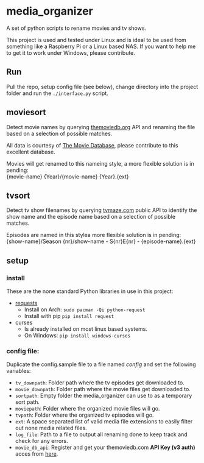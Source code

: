 # media_organizer
A set of python scripts to rename movies and tv shows.

This project is used and tested under Linux and is ideal to be used from something like a Raspberry Pi or a Linux based NAS. If you want to help me to get it to work under Windows, please contribute.

## Run
Pull the repo, setup config file (see below), change directory into the project folder and run the `./interface.py` script.

## moviesort
Detect movie names by querying [themoviedb.org](https://www.themoviedb.org/) API and renaming the file based on a selection of possible matches.

All data is courtesy of [The Movie Database](https://www.themoviedb.org), please contribute to this excellent database.

Movies will get renamed to this nameing style, a more flexible solution is in pending:  
{movie-name} {Year}/{movie-name} {Year}.{ext}

## tvsort
Detect tv show filenames by querying [tvmaze.com](https://www.tvmaze.com/) public API to identify the show name and the episode name based on a selection of possible matches.

Episodes are named in this stylea more flexible solution is in pending:  
{show-name}/Season {nr}/show-name - S{nr}E{nr} - {episode-name}.{ext}


## setup
### install
These are the none standard Python libraries in use in this project:
* [requests](https://pypi.org/project/requests/)
    * Install on Arch: `sudo pacman -Qi python-request`
    * Install with pip `pip install request`
* curses
    * Is already installed on most linux based systems.
    * On Windows: `pip install windows-curses`

### config file:
Duplicate the config.sample file to a file named *config* and set the following variables:
* `tv_downpath`: Folder path where the tv episodes get downloaded to.
* `movie_downpath`: Folder path where the movie files get downloaded to.
* `sortpath`: Empty folder the media_organizer can use to as a temporary sort path.
* `moviepath`: Folder where the organized movie files will go.
* `tvpath`: Folder where the organized tv episodes will go.
* `ext`: A space separated list of valid media file extensions to easily filter out none media related files.
* `log_file`: Path to a file to output all renaming done to keep track and check for any errors.
* `movie_db_api`: Register and get your themoviedb.com **API Key (v3 auth)** acces from [here](https://www.themoviedb.org/settings/api).
